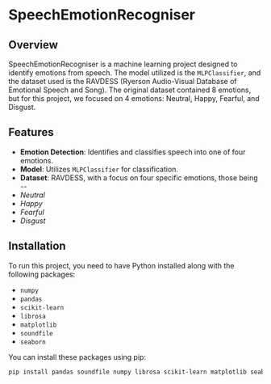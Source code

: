 # SpeechEmotionRecogniser

## Overview

SpeechEmotionRecogniser is a machine learning project designed to identify emotions from speech. The model utilized is the `MLPClassifier`, and the dataset used is the RAVDESS (Ryerson Audio-Visual Database of Emotional Speech and Song). The original dataset contained 8 emotions, but for this project, we focused on 4 emotions: Neutral, Happy, Fearful, and Disgust.

## Features

- **Emotion Detection**: Identifies and classifies speech into one of four emotions.
- **Model**: Utilizes `MLPClassifier` for classification.
- **Dataset**: RAVDESS, with a focus on four specific emotions, those being --
- *Neutral*
- *Happy*
- *Fearful*
- *Disgust*

## Installation

To run this project, you need to have Python installed along with the following packages:

- `numpy`
- `pandas`
- `scikit-learn`
- `librosa`
- `matplotlib`
- `soundfile`
- `seaborn`

You can install these packages using pip:

```sh
pip install pandas soundfile numpy librosa scikit-learn matplotlib seaborn
